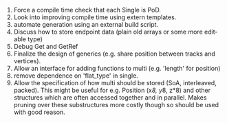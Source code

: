 1. Force a compile time check that each Single is PoD.
2. Look into improving compile time using extern templates.
3. automate generation using an external build script.
4. Discuss how to store endpoint data (plain old arrays or some more edit-able type)
5. Debug Get and GetRef
7. Finalize the design of generics (e.g. share position between tracks and vertices).
8. Allow an interface for adding functions to multi (e.g. 'length' for position)
9. remove dependence on 'flat_type' in single.
6. Allow the specification of how multi should be stored (SoA, interleaved, packed). This might be useful for e.g.  Position (x*8, y*8, z*8) and other structures which are often accessed together and in parallel. Makes pruning over these substructures more costly though so should be used with good reason.

